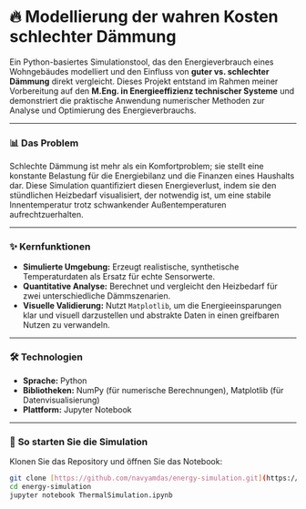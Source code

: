 # 🔥 **Modellierung der wahren Kosten schlechter Dämmung**

Ein Python-basiertes Simulationstool, das den Energieverbrauch eines Wohngebäudes modelliert und den Einfluss von **guter vs. schlechter Dämmung** direkt vergleicht. Dieses Projekt entstand im Rahmen meiner Vorbereitung auf den **M.Eng. in Energieeffizienz technischer Systeme** und demonstriert die praktische Anwendung numerischer Methoden zur Analyse und Optimierung des Energieverbrauchs.

---

### 📊 **Das Problem**

Schlechte Dämmung ist mehr als ein Komfortproblem; sie stellt eine konstante Belastung für die Energiebilanz und die Finanzen eines Haushalts dar. Diese Simulation quantifiziert diesen Energieverlust, indem sie den stündlichen Heizbedarf visualisiert, der notwendig ist, um eine stabile Innentemperatur trotz schwankender Außentemperaturen aufrechtzuerhalten.

---

### ✨ **Kernfunktionen**

* **Simulierte Umgebung:** Erzeugt realistische, synthetische Temperaturdaten als Ersatz für echte Sensorwerte.
* **Quantitative Analyse:** Berechnet und vergleicht den Heizbedarf für zwei unterschiedliche Dämmszenarien.
* **Visuelle Validierung:** Nutzt `Matplotlib`, um die Energieeinsparungen klar und visuell darzustellen und abstrakte Daten in einen greifbaren Nutzen zu verwandeln.

---

### 🛠 **Technologien**

-   **Sprache:** Python
-   **Bibliotheken:** NumPy (für numerische Berechnungen), Matplotlib (für Datenvisualisierung)
-   **Plattform:** Jupyter Notebook

---

### 🚀 **So starten Sie die Simulation**

Klonen Sie das Repository und öffnen Sie das Notebook:

```bash
git clone [https://github.com/navyamdas/energy-simulation.git](https://github.com/navyamdas/energy-simulation.git)
cd energy-simulation
jupyter notebook ThermalSimulation.ipynb

